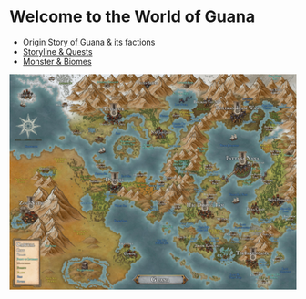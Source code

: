 # Welcome to the World of Guana

- [Origin Story of Guana \& its factions](_Storyline\01_Origin_Story_and_Factions)
- [Storyline \& Quests](_Storyline\10_Storyline_and_Quests.md)
- [Monster \& Biomes](_Storyline\15_Monsters_and_Biomes.md)

![World Map](World%20of%20Guana.jpg)
